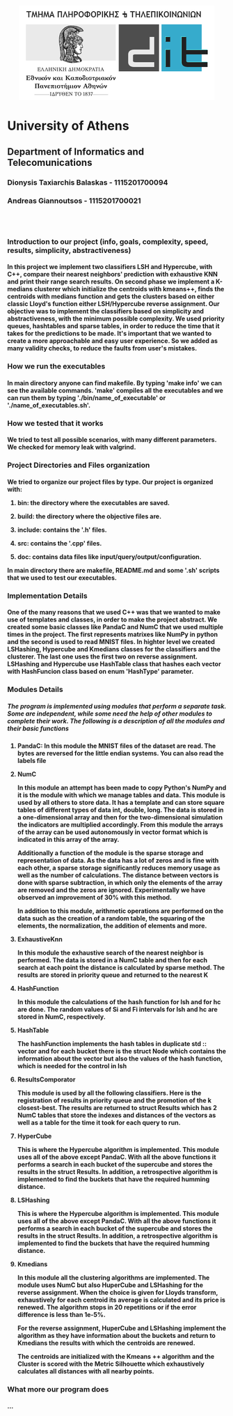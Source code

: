 
<p style="text-align: center;">
    <img src="./doc/images/di_uoa.png" alt="UOA">
    <h1>University of Athens</h1>
    <h2>Department of Informatics and Telecomunications</h2>
</p>

<h3>Dionysis Taxiarchis Balaskas - 1115201700094</h3>
<h3>Andreas Giannoutsos - 1115201700021</h3>
<br><br>


<h3>Introduction to our project (info, goals, complexity, speed, results, simplicity, abstractiveness)</h3>
<h4>
In this project we implement two classifiers LSH and Hypercube, with C++, compare their 
nearest neighbors' prediction with exhaustive KNN and print their range search results. 
On second phase we implement a K-medians clusterer which initialize the centroids with 
kmeans++, finds the centroids with medians function and gets the clusters based on either 
classic Lloyd's function either LSH/Hypercube reverse assignment.
Our objective was to implement the classifiers based on simplicity and abstractiveness,
with the minimum possible complexity. We used priority queues, hashtables and sparse tables, in order to reduce the time that it takes for the predictions to be made.
It's important that we wanted to create a more approachable and easy user experience. So we added as many validity checks, to reduce the faults from user's mistakes.
</h4>

<h3>How we run the executables</h3>
<h4>
In main directory anyone can find makefile. By typing 'make info' we can see the available
commands. 'make' compiles all the executables and we can run them by typing 
'./bin/name_of_executable' or './name_of_executables.sh'.
</h4>

<h3>How we tested that it works</h3>
<h4>
We tried to test all possible scenarios, with many different parameters. We checked for 
memory leak with valgrind.
</h4>

<h3>Project Directories and Files organization</h3>
<h4>
We tried to organize our project files by type.
Our project is organized with:
    
1. bin: the directory where the executables are saved.

2. build: the directory where the objective files are.

3. include: contains the '.h' files.

4. src: contains the '.cpp' files.

5. doc: contains data files like input/query/output/configuration.

In main directory there are makefile, README.md and some '.sh' scripts that we used to 
test our executables.
</h4>

<h3>Implementation Details</h3>
<h4>
One of the many reasons that we used C++ was that we wanted to make use of templates and 
classes, in order to make the project abstract. We created some basic classes like PandaC 
and NumC that we used multiple times in the project. The first represents matrixes like 
NumPy in python and the second is used to read MNIST files. In highter level 
we created LSHashing, Hypercube and Kmedians classes for the classifiers and the 
clusterer. The last one uses the first two on reverse assignment. LSHashing and Hypercube 
use HashTable class that hashes each vector with HashFuncion class based on enum 
'HashType' parameter.
</h4>

<h3>Modules Details</h3>
<h5>
    The program is implemented using modules that perform a separate task. Some are independent, while some need the help of other modules to complete their work.
    The following is a description of all the modules and their basic functions
</h5>

<h4>
    
1. PandaC:
    In this module the MNIST files of the dataset are read. The bytes are reversed for the little endian systems. You can also read the labels file 

2. NumC

    In this module an attempt has been made to copy Python's NumPy and it is the module with which we manage tables and data.
This module is used by all others to store data.
It has a template and can store square tables of different types of data int, double, long. The data is stored in a one-dimensional array and then for the two-dimensional simulation the indicators are multiplied accordingly.
From this module the arrays of the array can be used autonomously in vector format which is indicated in this array of the array.

    Additionally a function of the module is the sparse storage and representation of data. As the data has a lot of zeros and is fine with each other, a sparse storage significantly reduces memory usage as well as the number of calculations.
    The distance between vectors is done with sparse subtraction, in which only the elements of the array are removed and the zeros are ignored. Experimentally we have observed an improvement of 30% with this method.

    In addition to this module, arithmetic operations are performed on the data such as the creation of a random table, the squaring of the elements, the normalization, the addition of elements and more.


3. ExhaustiveKnn

    In this module the exhaustive search of the nearest neighbor is performed.
    The data is stored in a NumC table and then for each search at each point the distance is calculated by sparse method. The results are stored in priority queue and returned to the nearest K

4. HashFunction

    In this module the calculations of the hash function for lsh and for hc are done. The random values of Si and Fi intervals for lsh and hc are stored in NumC, respectively.

5. HashTable

    The hashFunction implements the hash tables in duplicate std :: vector and for each bucket there is the struct Node which contains the information about the vector but also the values of the hash function, which is needed for the control in lsh

6. ResultsComporator 

    This module is used by all the following classifiers. Here is the registration of results in priority queue and the promotion of the k closest-best. The results are returned to struct Results which has 2 NumC tables that store the indexes and distances of the vectors as well as a table for the time it took for each query to run.

7. HyperCube 

    This is where the Hypercube algorithm is implemented. This module uses all of the above except PandaC. With all the above functions it performs a search in each bucket of the supercube and stores the results in the struct Results.
    In addition, a retrospective algorithm is implemented to find the buckets that have the required humming distance.

8. LSHashing 

    This is where the Hypercube algorithm is implemented. This module uses all of the above except PandaC. With all the above functions it performs a search in each bucket of the supercube and stores the results in the struct Results.
In addition, a retrospective algorithm is implemented to find the buckets that have the required humming distance.

9. Kmedians 

    In this module all the clustering algorithms are implemented. The module uses NumC but also HuperCube and LSHashing for the reverse assignment.
    When the choice is given for Lloyds transform, exhaustively for each centroid its average is calculated and its price is renewed. The algorithm stops in 20 repetitions or if the error difference is less than 1e-5%.
    
    For the reverse assignment, HuperCube and LSHashing implement the algorithm as they have information about the buckets and return to Kmedians the results with which the centroids are renewed.
    
    The centroids are initialized with the Kmeans ++ algorithm and the Cluster is scored with the Metric Silhouette which exhaustively calculates all distances with all nearby points.

</h4>
  




<h3>What more our program does</h3>
<h4>
...
</h4>


